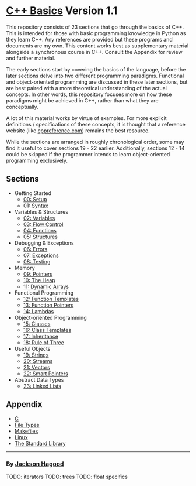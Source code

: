 # [C++ Basics](https://github.com/JacksonHagood/CPP_Basics) **Version 1.1**

This repository consists of 23 sections that go through the basics of C++. This is intended for those with basic programming knowledge in Python as they learn C++. Any references are provided but these programs and documents are my own. This content works best as supplementary material alongside a synchronous course in C++. Consult the Appendix for review and further material.

The early sections start by covering the basics of the language, before the later sections delve into two different programming paradigms. Functional and object-oriented programming are discussed in these later sections, but are best paired with a more theoretical understanding of the actual concepts. In other words, this repository focuses more on how these paradigms might be achieved in C++, rather than what they are conceptually.

A lot of this material works by virtue of examples. For more explicit definitions / specifications of these concepts, it is thought that a reference website (like [cppreference.com](https://en.cppreference.com/w/)) remains the best resource.

While the sections are arranged in roughly chronological order, some may find it useful to cover sections 19 - 22 earlier. Additionally, sections 12 - 14 could be skipped if the programmer intends to learn object-oriented programming exclusively.

## Sections

- Getting Started
    - [00: Setup](00_Setup/setup.md)
    - [01: Syntax](01_Syntax/syntax.md)
- Variables & Structures
    - [02: Variables](02_Variables/variables.md)
    - [03: Flow Control](03_Flow_Control/flow_control.md)
    - [04: Functions](04_Functions/functions.md)
    - [05: Structures](05_Structures/structures.md)
- Debugging & Exceptions
    - [06: Errors](06_Errors/errors.md)
    - [07: Exceptions](07_Exceptions/exceptions.md)
    - [08: Testing](08_Testing/testing.md)
- Memory
    - [09: Pointers](09_Pointers/pointers.md)
    - [10: The Heap](10_The_Heap/heap.md)
    - [11: Dynamic Arrays](11_Dynamic_Arrays/dynamic_arrays.md)
- Functional Programming
    - [12: Function Templates](12_Function_Templates/function_templates.md)
    - [13: Function Pointers](13_Function_Pointers/function_pointers.md)
    - [14: Lambdas](14_Lambdas/lambdas.md)
- Object-oriented Programming
    - [15: Classes](15_Classes/classes.md)
    - [16: Class Templates](16_Class_Templates/class_templates.md)
    - [17: Inheritance](17_Inheritance/inheritance.md)
    - [18: Rule of Three](18_Rule_of_Three/rule_of_three.md)
- Useful Objects
    - [19: Strings](19_Strings/strings.md)
    - [20: Streams](20_Streams/streams.md)
    - [21: Vectors](21_Vectors/vectors.md)
    - [22: Smart Pointers](22_Smart_Pointers/smart_pointers.md)
- Abstract Data Types
    - [23: Linked Lists](23_Linked_Lists/linked_lists.md)

## Appendix

- [C](Appendix/c.md)
- [File Types](Appendix/file_types.md)
- [Makefiles](Appendix/make.md)
- [Linux](Appendix/linux.md)
- [The Standard Library](Appendix/std.md)

---

### By [Jackson Hagood](https://jacksonhagood.com/)

TODO: iterators
TODO: trees
TODO: float specifics
